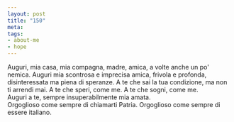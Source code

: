 ```yaml
--- 
layout: post
title: "150"
meta: 
tags: 
- about-me
- hope
---
```

Auguri, mia casa, mia compagna, madre, amica, a volte anche un po' nemica. Auguri mia scontrosa e imprecisa amica, frivola e profonda,  disinteressata ma piena di speranze. A te che sai la tua condizione, ma non ti arrendi mai. A te che speri, come me. A te che sogni, come me.  
Auguri a te, sempre insuperabilmente mia amata.  
Orgoglioso come sempre di chiamarti Patria. Orgoglioso come sempre di essere italiano.  
